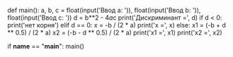def main():
    a, b, c = float(input('Ввод a: ')), float(input('Ввод b: ')), float(input('Ввод c: '))
    d = b**2 - 4*a*c
    print('Дискриминант =', d)
    if d < 0:
        print('нет корня')
    elif d == 0:
        x = -b / (2 * a)
        print('x =', x)
    else:
        x1 = (-b + d ** 0.5) / (2 * a)
        x2 = (-b - d ** 0.5) / (2 * a)
        print('x1 =', x1)
        print('x2 =', x2)

if __name__ == "__main__":
    main()

